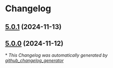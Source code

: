 # Changelog

## [5.0.1](https://github.com/TerraformFoundation/terraform-azurerm-vnet/tree/5.0.1) (2024-11-13)

## [5.0.0](https://github.com/TerraformFoundation/terraform-azurerm-vnet/tree/5.0.0) (2024-11-12)



\* *This Changelog was automatically generated by [github_changelog_generator](https://github.com/github-changelog-generator/github-changelog-generator)*
